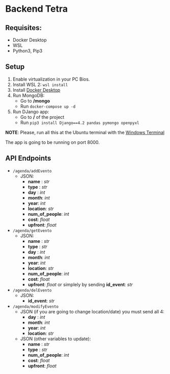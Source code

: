 # Backend Tetra
## Requisites:
- Docker Desktop
- WSL
- Python3, Pip3

## Setup
1. Enable virtualization in your PC Bios.
2. Install WSL 2: `wsl install`
3. Install [Docker Desktop](https://www.docker.com/products/docker-desktop/)
4. Run MongoDB:
    - Go to **/mongo**
    - Run `docker-compose up -d`
5. Run DJango app:
    - Go to **/** of the project  
    - Run `pip3 install Django==4.2 pandas pymongo openpyxl`

**NOTE**: Please, run all this at the Ubuntu terminal with the [Windows Terminal](https://apps.microsoft.com/detail/9n0dx20hk701)

The app is going to be running on port 8000.

## API Endpoints
- `/agenda/addEvento`
    - JSON: 
        - **name** : *str*
        - **type** : *str*
        - **day** : *int*
        - **month**: *int*
        - **year**: *int*
        - **location**: *str*
        - **num_of_people**: *int*
        - **cost**: *float*
        - **upfront**: *float*
- `/agenda/getEvento`
    - JSON: 
        - **name** : *str*
        - **type** : *str*
        - **day** : *int*
        - **month**: *int*
        - **year**: *int*
        - **location**: *str*
        - **num_of_people**: *int*
        - **cost**: *float*
        - **upfront**: *float*
    or simplely by sending **id_event**: *str*
- `/agenda/delEvento`
    - JSON: 
        - **id_event**: *str*
- `/agenda/modifyEvento`
    - JSON (if you are going to change location/date) you must send all 4: 
        - **day** : *int*
        - **month**: *int*
        - **year**: *int*
        - **location**: *str*
    - JSON (other variables to update):
        - **name** : *str*
        - **type** : *str*
        - **num_of_people**: *int*
        - **cost**: *float*
        - **upfront**: *float*
